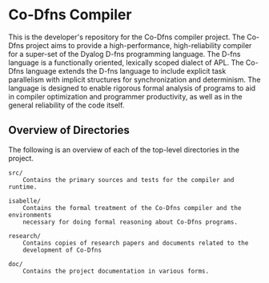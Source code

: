 # Co-Dfns Compiler

This is the developer's repository for the Co-Dfns compiler project. 
The Co-Dfns project aims to provide a high-performance, high-reliability 
compiler for a super-set of the Dyalog D-fns programming language. 
The D-fns language is a functionally oriented, lexically scoped dialect 
of APL. The Co-Dfns language extends the D-fns language to include 
explicit task parallelism with implicit structures for synchronization 
and determinism. The language is designed to enable rigorous formal 
analysis of programs to aid in compiler optimization and programmer 
productivity, as well as in the general reliability of the code itself.

## Overview of Directories

The following is an overview of each of the top-level directories in the 
project. 

```
src/
	Contains the primary sources and tests for the compiler and runtime.

isabelle/
	Contains the formal treatment of the Co-Dfns compiler and the environments 
	necessary for doing formal reasoning about Co-Dfns programs.

research/
	Contains copies of research papers and documents related to the 
	development of Co-Dfns

doc/
	Contains the project documentation in various forms.
```
